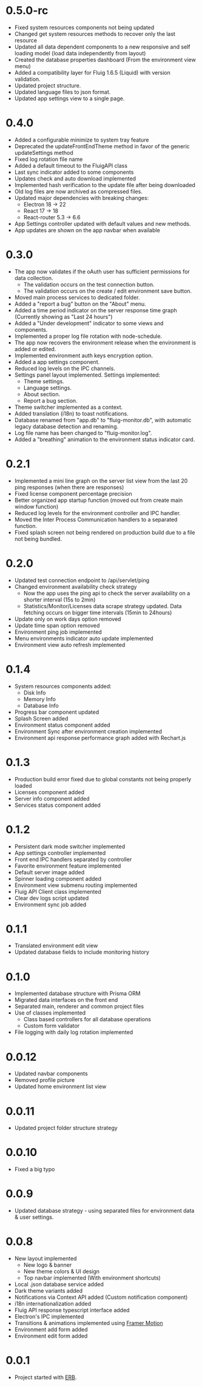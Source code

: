 # 0.5.0-rc

- Fixed system resources components not being updated
- Changed get system resources methods to recover only the last resource
- Updated all data dependent components to a new responsive and self loading model (load data independently from layout)
- Created the database properties dashboard (From the environment view menu)
- Added a compatibility layer for Fluig 1.6.5 (Liquid) with version validation.
- Updated project structure.
- Updated language files to json format.
- Updated app settings view to a single page.

# 0.4.0

- Added a configurable minimize to system tray feature
- Deprecated the updateFrontEndTheme method in favor of the generic updateSettings method
- Fixed log rotation file name
- Added a default timeout to the FluigAPI class
- Last sync indicator added to some components
- Updates check and auto download implemented
- Implemented hash verification to the update file after being downloaded
- Old log files are now archived as compressed files.
- Updated major dependencies with breaking changes:
  - Electron 18 -> 22
  - React 17 -> 18
  - React-router 5.3 -> 6.6
- App Settings controller updated with default values and new methods.
- App updates are shown on the app navbar when available

# 0.3.0

- The app now validates if the oAuth user has sufficient permissions for data collection.
  - The validation occurs on the test connection button.
  - The validation occurs on the create / edit environment save button.
- Moved main process services to dedicated folder.
- Added a "report a bug" button on the "About" menu.
- Added a time period indicator on the server response time graph (Currently showing as "Last 24 hours")
- Added a "Under development" indicator to some views and components.
- Implemented a proper log file rotation with node-schedule.
- The app now recovers the environment release when the environment is added or edited.
- Implemented environment auth keys encryption option.
- Added a app settings component.
- Reduced log levels on the IPC channels.
- Settings panel layout implemented. Settings implemented:
  - Theme settings.
  - Language settings.
  - About section.
  - Report a bug section.
- Theme switcher implemented as a context.
- Added translation (i18n) to toast notifications.
- Database renamed from "app.db" to "fluig-monitor.db", with automatic legacy database detection and renaming.
- Log file name has been changed to "fluig-monitor.log".
- Added a "breathing" animation to the environment status indicator card.

# 0.2.1

- Implemented a mini line graph on the server list view from the last 20 ping responses (when there are responses)
- Fixed license component percentage precision
- Better organized app startup function (moved out from create main window function)
- Reduced log levels for the environment controller and IPC handler.
- Moved the Inter Process Communication handlers to a separated function.
- Fixed splash screen not being rendered on production build due to a file not being bundled.

# 0.2.0

- Updated test connection endpoint to /api/servlet/ping
- Changed environment availability check strategy
  - Now the app uses the ping api to check the server availability on a shorter interval (15s to 2min)
  - Statistics/Monitor/Licenses data scrape strategy updated. Data fetching occurs on bigger time intervals (15min to 24hours)
- Update only on work days option removed
- Update time span option removed
- Environment ping job implemented
- Menu environments indicator auto update implemented
- Environment view auto refresh implemented

# 0.1.4

- System resources components added:
  - Disk Info
  - Memory Info
  - Database Info
- Progress bar component updated
- Splash Screen added
- Environment status component added
- Environment Sync after environment creation implemented
- Environment api response performance graph added with Rechart.js

# 0.1.3

- Production build error fixed due to global constants not being properly loaded
- Licenses component added
- Server info component added
- Services status component added

# 0.1.2

- Persistent dark mode switcher implemented
- App settings controller implemented
- Front end IPC handlers separated by controller
- Favorite environment feature implemented
- Default server image added
- Spinner loading component added
- Environment view submenu routing implemented
- Fluig API Client class implemented
- Clear dev logs script updated
- Environment sync job added

# 0.1.1

- Translated environment edit view
- Updated database fields to include monitoring history

# 0.1.0

- Implemented database structure with Prisma ORM
- Migrated data interfaces on the front end
- Separated main, renderer and common project files
- Use of classes implemented
  - Class based controllers for all database operations
  - Custom form validator
- File logging with daily log rotation implemented

# 0.0.12

- Updated navbar components
- Removed profile picture
- Updated home environment list view

# 0.0.11

- Updated project folder structure strategy

# 0.0.10

- Fixed a big typo

# 0.0.9

- Updated database strategy - using separated files for environment data & user settings.

# 0.0.8

- New layout implemented
  - New logo & banner
  - New theme colors & UI design
  - Top navbar implemented (With environment shortcuts)
- Local .json database service added
- Dark theme variants added
- Notifications via Context API added (Custom notification component)
- i18n internationalization added
- Fluig API response typescript interface added
- Electron's IPC implemented
- Transitions & animations implemented using [Framer Motion](https://www.framer.com/motion/)
- Environment add form added
- Environment edit form added

# 0.0.1

- Project started with [ERB](https://github.com/electron-react-boilerplate/electron-react-boilerplate).
